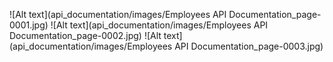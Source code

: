 ![Alt text](api_documentation/images/Employees API Documentation_page-0001.jpg)
![Alt text](api_documentation/images/Employees API Documentation_page-0002.jpg)
![Alt text](api_documentation/images/Employees API Documentation_page-0003.jpg)
